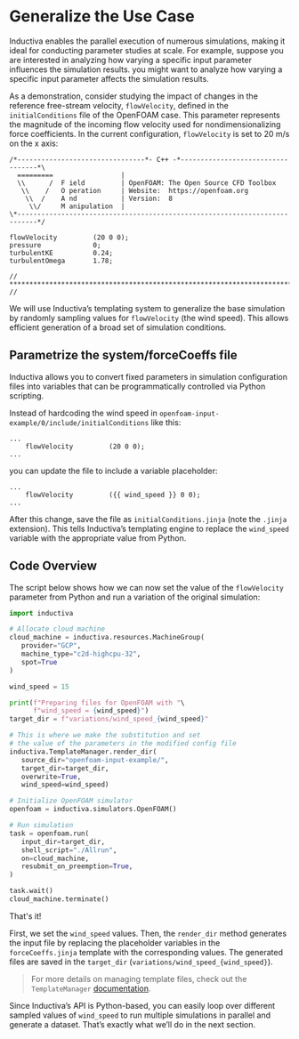 # Generalize the Use Case
Inductiva enables the parallel execution of numerous simulations, making it ideal for conducting parameter studies at scale. For example, suppose you are interested in analyzing how varying a specific input parameter influences the simulation results. you might want to analyze how varying a specific input parameter affects the simulation results.

As a demonstration, consider studying the impact of changes in the reference free-stream velocity, 
`flowVelocity`, defined in the `initialConditions` file of the OpenFOAM case. This parameter represents the magnitude of the incoming flow velocity used for nondimensionalizing force coefficients. In the current configuration, `flowVelocity` is set to 20 m/s on the x axis:

```
/*--------------------------------*- C++ -*----------------------------------*\
  =========                 |
  \\      /  F ield         | OpenFOAM: The Open Source CFD Toolbox
   \\    /   O peration     | Website:  https://openfoam.org
    \\  /    A nd           | Version:  8
     \\/     M anipulation  |
\*---------------------------------------------------------------------------*/

flowVelocity         (20 0 0);
pressure             0;
turbulentKE          0.24;
turbulentOmega       1.78;

// ************************************************************************* //

```

We will use Inductiva’s templating system to generalize the base simulation by randomly sampling values 
for `flowVelocity` (the wind speed). This allows efficient generation of a broad set of simulation conditions.

## Parametrize the system/forceCoeffs file
Inductiva allows you to convert fixed parameters in simulation configuration files into variables that can be programmatically controlled via Python scripting.

Instead of hardcoding the wind speed in `openfoam-input-example/0/include/initialConditions` 
like this:

```
...
    flowVelocity         (20 0 0);
...
```

you can update the file to include a variable placeholder:

```
...
    flowVelocity         ({{ wind_speed }} 0 0);
...
```

After this change, save the file as `initialConditions.jinja` (note the `.jinja` extension). This tells Inductiva’s templating engine to replace the `wind_speed` variable with the appropriate value from Python.

## Code Overview
The script below shows how we can now set the value of the `flowVelocity` parameter from Python and run a variation of the original simulation:

```python
import inductiva

# Allocate cloud machine
cloud_machine = inductiva.resources.MachineGroup(
   provider="GCP",
   machine_type="c2d-highcpu-32",
   spot=True
)

wind_speed = 15

print(f"Preparing files for OpenFOAM with "\
      f"wind_speed = {wind_speed}")
target_dir = f"variations/wind_speed_{wind_speed}"

# This is where we make the substitution and set
# the value of the parameters in the modified config file
inductiva.TemplateManager.render_dir(
   source_dir="openfoam-input-example/",
   target_dir=target_dir,
   overwrite=True,
   wind_speed=wind_speed)

# Initialize OpenFOAM simulator
openfoam = inductiva.simulators.OpenFOAM()

# Run simulation
task = openfoam.run(
   input_dir=target_dir,
   shell_script="./Allrun",
   on=cloud_machine,
   resubmit_on_preemption=True,
)

task.wait()
cloud_machine.terminate()
```

That's it!

First, we set the `wind_speed` values. Then, the `render_dir` method generates the input file by replacing 
the placeholder variables in the `forceCoeffs.jinja` template with the corresponding values. The generated 
files are saved in the `target_dir` (`variations/wind_speed_{wind_speed}`).

> For more details on managing template files, check out the `TemplateManager` [documentation](https://inductiva.ai/guides/how-it-works/intro/templating).

Since Inductiva’s API is Python-based, you can easily loop over different sampled values of `wind_speed` to run multiple simulations in parallel and generate a dataset. That’s exactly what we’ll do in the next section.